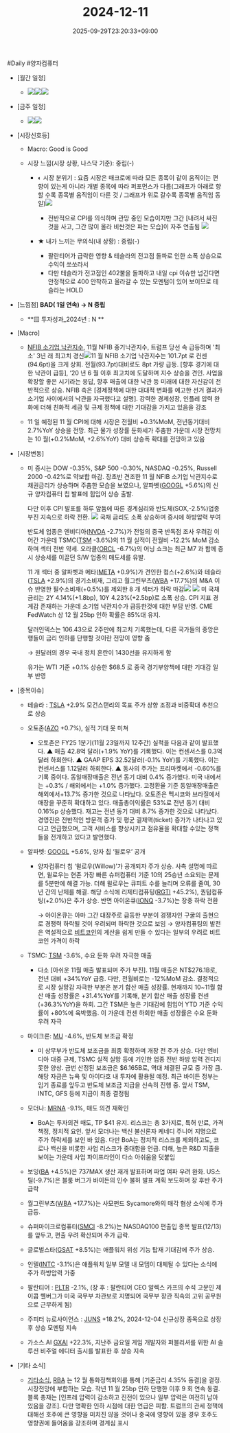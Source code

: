 ﻿---
title: "2024-12-11"
date: 2025-09-29T23:20:33+09:00
lastmod: 2025-10-02T20:04:46+09:00
type: docs
sidebar:
  open: true
weight: 8
---
<div style="display:none">
  <meta property="article:published_time" content="2025-09-29T14:20:33Z" />
  <meta property="article:modified_time" content="2025-10-02T11:04:46Z" />
</div>
#Daily #양자컴퓨터

- [월간 일정]
	- ![](Pasted%20image%2020241209153827.png)![](Pasted%20image%2020241206222239.png)![](Pasted%20image%2020241126145732.png)

- [금주 일정]
	- ![](Pasted%20image%2020241206222221.png)![](Pasted%20image%2020241206222154.png)

- [시장신호등]
	- Macro: Good is Good
	  
	- 시장 느낌(시장 상황, 나스닥 기준): 중립(-)
	  
		- ◐ 시장 분위기 : 요즘 시장은 매크로에 따라 모든 종목이 같이 움직이는 편향이 있는게 아니라 개별 종목에 따라 퍼포먼스가 다름(그래프가 아래로 향할 수록 종목별 움직임이 다른 것 / 그래프가 위로 갈수록 종목별 움직임 동일)![](Pasted%20image%2020241211170437.png)
			- 전반적으로 CPI를 의식하며 관망 중인 모습이지만 그간 [내려서 싸진 것을 사고, 그간 많이 올라 비싼것은 파는 모습]이 자주 연출됨 ![](Pasted%20image%2020241211173401.png)
	
		- ★ 내가 느끼는 무의식(내 상황) : 중립(-)
			- 팔란티어가 급락한 영향 & 테슬라의 전고점 돌파로 인한 소폭 상승으로 수익이 쏘쏘라서
			- 다만 테슬라가 전고점인 402불을 돌파하고 내일 cpi 이슈만 넘긴다면 안정적으로 400 안착하고 올라갈 수 있는 모멘텀이 있어 보이므로 테슬라는 HOLD 

- [느낌점] **BAD( 1일 연속) → N 중립**
	  
	- **▨ 투자성과_2024년 : N **

- [Macro]
	- [NFIB 소기업 낙관지수](/industry-study/nfib-소기업-낙관지수/), 11월 NFIB 중기낙관지수, 트럼프 당선 속 급등하며 '최소' 3년 래 최고치 경신![](Pasted%20image%2020241210203949.png)11 월 NFIB 소기업 낙관지수는 101.7pt 로 컨센(94.6pt)을 크게 상회. 전월(93.7pt)대비로도 8pt 가량 급등. [향후 경기에 대한 낙관이 급등], ‘20 년 6 월 이후 최고치에 도달하며 지수 상승을 견인. 사업을 확장할 좋은 시기라는 응답, 향후 매출에 대한 낙관 등 미래에 대한 자신감이 전반적으로 상승. NFIB 측은 [경제정책에 대한 대대적 변화를 예고한 선거 결과가 소기업 사이에서의 낙관을 자극했다고 설명]. 강력한 경제성장, 인플레 압력 완화에 더해 친화적 세금 및 규제 정책에 대한 기대감을 가지고 있음을 강조
	  
	- 11 일 예정된 11 월 CPI에 대해 시장은 전월비 +0.3%MoM, 전년동기대비 2.7%YoY 상승을 전망. 최근 물가 성장률 둔화세가 주춤한 가운데 시장 전망치는 10 월(+0.2%MoM, +2.6%YoY) 대비 상승폭 확대를 전망하고 있음

- [시장변동]
	- 미 증시는 DOW -0.35%, S&P 500 -0.30%, NASDAQ -0.25%, Russell 2000 -0.42%로 약보합 마감. 장초반 견조한 11 월 NFIB 소기업 낙관지수로 채권금리가 상승하며 주춤한 모습을 보였으나,  알파벳([GOOGL](/company-analysis/googl/) +5.6%)의 신규 양자컴퓨터 칩 발표에 힘입어 상승 출발. 
	  
	  다만 이후 CPI 발표를 하루 앞둠에 따른 경계심리와 반도체(SOX,-2.5%)업종 부진 지속으로 하락 전환.
	  ![](Pasted%20image%2020241211170644.png)
	  국채 금리도 소폭 상승하며 증시에 하방압력 부여 
	  
	  반도체 업종은 엔비디아([NVDA](/company-analysis/nvda/) -2.7%)가 전일의 중국 반독점 조사 우려감 이어간 가운데 TSMC([TSM](/company-analysis/tsm/) -3.6%)의 11 월 실적이 전월비 -12.2% MoM 감소하며 섹터 전반 약세. 오라클([ORCL](/company-analysis/orcl/) -6.7%)의 어닝 쇼크는 최근 M7 과 함께 증시 상승세를 이끌던 S/W 업종의 매도세를 유발.
	  
	  11 개 섹터 중 알파벳과 메타([META](/company-analysis/meta/) +0.9%)가 견인한 컴스(+2.6%)와 테슬라([TSLA](/company-analysis/tsla/) +2.9%)의 경기소비재, 그리고 월그린부츠([WBA](/company-analysis/wba/) +17.7%)의 M&A 이슈 반영한 필수소비재(+0.5%)를 제외한 8 개 섹터가 하락 마감![](Pasted%20image%2020241211171731.png)
	  ![](Pasted%20image%2020241211171713.png)
	  미 국채 금리는 2Y 4.14%(+1.8bp), 10Y 4.23%(+2.5bp)로 소폭 상승. CPI 지표 경계감 존재하는 가운데 소기업 낙관지수가 급등한것에 대한 부담 반영. CME FedWatch 상 12 월 25bp 인하 확률은 85%대 유지. 
	  
	  달러인덱스는 106.43으로 2주만에 최고치 기록했는데, 다른 국가들의 중앙은행들이 금리 인하를 단행할 것이란 전망이 영향 줌
	  
	  → 원달러의 경우 국내 정치 혼란이 1430선을 유지하게 함
	  
	  유가는 WTI 기준 +0.1% 상승한 $68.5 로 중국 경기부양책에 대한 기대감 일부 반영

- [종목이슈]
	- 테슬라 : [TSLA](/company-analysis/tsla/) +2.9% 모건스탠리의 목표 주가 상향 조정과 비중확대 추천으로 상승
	  
	- 오토존([AZO](/company-analysis/azo/) +0.7%), 실적 기대 못 미쳐
		- 오토존은 FY25 1분기(11월 23일까지 12주간) 실적을 다음과 같이 발표했다.   ▲ 매출 42.8억 달러(+1.9% YoY)를 기록했다. 이는 컨센서스를 0.3억 달러 하회한다.   ▲ GAAP EPS 32.52달러(-0.1% YoY)를 기록했다. 이는 컨센서스를 1.12달러 하회한다.   ▲ 동사의 주가는 프리마켓에서 -0.60%를 기록 중이다.   동일매장매출은 전년 동기 대비 0.4% 증가했다. 미국 내에서는 +0.3% / 해외에서는 +1.0% 증가했다. 고정환율 기준 동일매장매출은 해외에서+13.7% 증가한 것으로 나타났다. 오토존은 멕시코와 브라질에서 매장을 꾸준히 확대하고 있다.   매출총이익률은 53%로 전년 동기 대비 0.16%p 상승했다.   재고는 전년 동기 대비 8.7% 증가한 것으로 나타났다.   경영진은 전반적인 방문객 증가 및 평균 결제액(ticket) 증가가 나타나고 있다고 언급했으며, 고객 서비스를 향상시키고 점유율을 확대할 수있는 정책들을 전개하고 있다고 발언했다.
		  
	- 알파벳: [GOOGL](/company-analysis/googl/) +5.6%, 양자 칩 ‘윌로우’ 공개
		- 양자컴퓨터 칩 ‘윌로우(Willow)’가 공개되자 주가 상승. 사측 설명에 따르면, 윌로우는 현존 가장 빠른 슈퍼컴퓨터 기준 10의 25승년 소요되는 문제를 5분만에 해결 가능. 더해 윌로우는 큐피트 수를 늘리며 오류를 줄여, 30년 간의 난제를 해결. 해당 소식에 리제티컴퓨팅([RGTI](/company-analysis/rgti/) +45.2%), 퀀텀컴퓨팅(+2.0%)은 주가 상승. 반면 아이온큐([IONQ](/company-analysis/ionq/) -3.7%)는 장중 하락 전환
		  
		  → 아이온큐는 아마 그간 대장주로 급등한 부분이 경쟁자인 구굴의 출현으로 경쟁력 하락될 것이 우려되며 하락한 것으로 보임
		  → 양자컴퓨팅의 발전은 역설적으로 [비트코인](/company-analysis/비트코인/)의 계산을 쉽게 만들 수 있다는 일부의 우려로 비트코인 가격이 하락
		  
	- TSMC: [TSM](/company-analysis/tsm/) -3.6%, 수요 둔화 우려 자극한 매출
		- 다소 [아쉬운 11월 매출 발표되며 주가 부진]. 11월 매출은 NT$276.1B로, 전년 대비 +34%YoY 급증. 다만, 전월비로는 -12%MoM 감소. 결정적으로 시장 실망감 자극한 부분은 분기 합산 매출 성장률. 현재까지 10~11월 합산 매출 성장률은 +31.4%YoY를 기록해, 분기 합산 매출 성장률 컨센(+36.3%YoY)을 하회. 그간 TSM은 높은 기대감에 힘입어 YTD 기준 수익률이 +80%에 육박했음. 이 가운데 컨센 하회한 매출 성장률은 수요 둔화 우려 자극
		  
	- 마이크론: [MU](/company-analysis/mu/) -4.6%, 반도체 보조금 확정
		- 미 상무부가 반도체 보조금을 최종 확정하며 개장 전 주가 상승. 다만 엔비디아 대중 규제, TSMC 실적 실망 등에 기인한 업종 전반 하방 압력 견디지 못한 양상. 금번 산정된 보조금은 $6.165B로, 역대 체결된 규모 중 가장 큼. 해당 자금은 뉴욕 및 아이다호 내 투자에 활용될 예정. 최근 바이든 정부는 임기 종료를 앞두고 반도체 보조금 지급을 신속히 진행 중. 앞서 TSM, INTC, GFS 등에 지급이 최종 결정됨
		  
	- 모더나: [MRNA](/company-analysis/mrna/) -9.1%, 매도 의견 재확인
		- BoA는 투자의견 매도, TP $41 유지. 리스크는 총 3가지로, 특허 만료, 가격 책정, 정치적 요인. 앞서 모더나는 백신 불신론자 케네디 주니어 지명으로 주가 하락세를 보인 바 있음. 다만 BoA는 정치적 리스크를 제외하고도, 코로나 백신을 비롯한 사업 리스크가 중대함을 언급. 더해, 높은 R&D 지출을 보이는 가운데 사업 파이프라인이 다소 아쉬움을 덧붙임
		  
	- 보잉([BA](/company-analysis/ba/) +4.5%)은 737MAX 생산 재개 발표하며 파업 여파 우려 완화. US스틸(-9.7%)은 블룸 버그가 바이든의 인수 불허 발표 계획 보도하며 장 후반 주가 급락
	  
	- 월그린부츠([WBA](/company-analysis/wba/) +17.7%)는 사모펀드 Sycamore와의 매각 협상 소식에 주가 급등.
	  
	- 슈퍼마이크로컴퓨터([SMCI](/company-analysis/smci/) -8.2%)는 NASDAQ100 편출입 종목 발표(12/13)를 앞두고, 편출 우려 확산되며 주가 급락.
	  
	- 글로벌스타([GSAT](/company-analysis/gsat/) +8.5%)는 애플워치 위성 기능 탑재 기대감에 주가 상승.
	  
	- 인텔([INTC](/company-analysis/intc/) -3.1%)은 애플워치 일부 모델 내 모뎀이 대체될 수 있다는 소식에 주가 하방압력 가중
	  
	- 팔란티어 : [PLTR](/company-analysis/pltr/) -2.1%, (장 후 : 팔란티어 CEO 알렉스 카프의 수석 고문인 제이콥 헬버그가 미국 국무부 차관보로 지명되어 국무부 장관 직속의 고위 공무원으로 근무하게 됨)
	  
	- 주피터 뉴로사이언스 : [JUNS](/company-analysis/juns/) +18.2%, 2024-12-04 신규상장 종목으로 상장 후 상승 모멘텀 지속
	  
	- 가소스.AI [GXAI](/company-analysis/gxai/) +22.3%, 지난주 금요일 게임 개발자와 퍼블리셔를 위한 AI 솔루션 비주얼 에디터 출시를 발표한 후 상승 지속 

- [기타 소식]
	- [기타소식](/industry-study/기타소식/), [RBA](/industry-study/1경제매크로3금리rba/) 는 12 월 통화정책회의를 통해 [기준금리 4.35% 동결]을 결정. 시장전망에 부합하는 모습. 작년 11 월 25bp 인하 단행한 이후 9 회 연속 동결. 블록 총재는 [인프레 압력이 감소하고 진전이 있으나 일부 압력은 여전히 남아있음을 강조]. 다만 명확한 인하 시점에 대한 언급은 피함. 트럼프의 관세 정책에 대해선 호주에 큰 영향을 미치진 않을 것이나 중국에 영향이 있을 경우 호주도 영향권에 들어옴을 강조하며 경계심 표시
